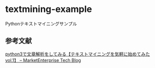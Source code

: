 # textmining-example
Pythonテキストマイニングサンプル


参考文献
-----

[python3で文章解析をしてみる【テキストマイニングを気軽に始めてみた vol.1】 – MarketEnterprise Tech Blog](https://tech.marketenterprise.co.jp/2016/11/04/python3%E3%81%A7%E6%96%87%E7%AB%A0%E8%A7%A3%E6%9E%90%E3%82%92%E3%81%97%E3%81%A6%E3%81%BF%E3%82%8B%E3%80%90%E3%83%86%E3%82%AD%E3%82%B9%E3%83%88%E3%83%9E%E3%82%A4%E3%83%8B%E3%83%B3%E3%82%B0%E3%82%92/)  
